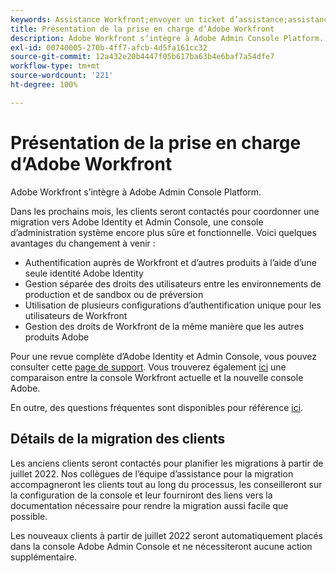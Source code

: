 ```yaml
---
keywords: Assistance Workfront;envoyer un ticket d’assistance;assistance client
title: Présentation de la prise en charge d’Adobe Workfront
description: Adobe Workfront s’intègre à Adobe Admin Console Platform.
exl-id: 00740005-270b-4ff7-afcb-4d5fa161cc32
source-git-commit: 12a432e20b4447f05b617ba63b4e6baf7a54dfe7
workflow-type: tm+mt
source-wordcount: '221'
ht-degree: 100%

---
```


# Présentation de la prise en charge d’Adobe Workfront

Adobe Workfront s’intègre à Adobe Admin Console Platform.

Dans les prochains mois, les clients seront contactés pour coordonner une migration vers Adobe Identity et Admin Console, une console d’administration système encore plus sûre et fonctionnelle. Voici quelques avantages du changement à venir :

* Authentification auprès de Workfront et d’autres produits à l’aide d’une seule identité Adobe Identity
* Gestion séparée des droits des utilisateurs entre les environnements de production et de sandbox ou de préversion
* Utilisation de plusieurs configurations d’authentification unique pour les utilisateurs de Workfront
* Gestion des droits de Workfront de la même manière que les autres produits Adobe

Pour une revue complète d’Adobe Identity et Admin Console, vous pouvez consulter cette [page de support](https://helpx.adobe.com/fr/enterprise/admin-guide.html). Vous trouverez également [ici](https://one.workfront.com/s/document-item?bundleId=the-new-workfront-experience&amp;topicId=Content%2FAdministration_and_Setup%2FGet_started-WF_administration%2Factions-in-admin-console.htm&amp;_LANG=enus) une comparaison entre la console Workfront actuelle et la nouvelle console Adobe.

<!--
New URL for July 27:
https://experienceleague.adobe.com/docs/workfront/using/administration-and-setup/get-started-administration/actions-in-admin-console.html
-->

En outre, des questions fréquentes sont disponibles pour référence [ici](faq.md).

## Détails de la migration des clients

Les anciens clients seront contactés pour planifier les migrations à partir de juillet 2022.  Nos collègues de l’équipe d’assistance pour la migration accompagneront les clients tout au long du processus, les conseilleront sur la configuration de la console et leur fourniront des liens vers la documentation nécessaire pour rendre la migration aussi facile que possible.

Les nouveaux clients à partir de juillet 2022 seront automatiquement placés dans la console Adobe Admin Console et ne nécessiteront aucune action supplémentaire.